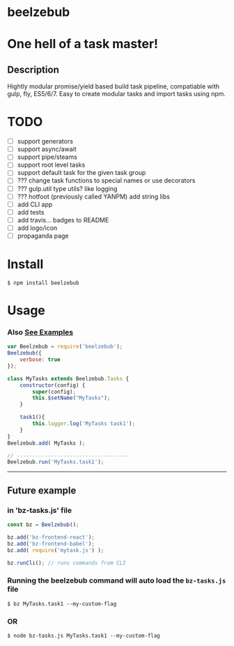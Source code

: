 # beelzebub
One hell of a task master!
==========================

## Description
Hightly modular promise/yield based build task pipeline, compatiable with gulp, fly, ES5/6/7.
Easy to create modular tasks and import tasks using npm.

# TODO
* [ ] support generators
* [ ] support async/await
* [ ] support pipe/steams
* [ ] support root level tasks
* [ ] support default task for the given task group
* [ ] ??? change task functions to special names or use decorators
* [ ] ??? gulp.util type utils? like logging
* [ ] ??? hotfoot (previously called YANPM) add string libs
* [ ] add CLI app
* [ ] add tests
* [ ] add travis... badges to README
* [ ] add logo/icon
* [ ] propaganda page

# Install
```shell
$ npm install beelzebub
```

# Usage
### Also [See Examples](./examples)
```javascript
var Beelzebub = require('beelzebub');
Beelzebub({
    verbose: true
});

class MyTasks extends Beelzebub.Tasks {
    constructor(config) {
        super(config);
        this.$setName("MyTasks");
    }

    task1(){
        this.logger.log('MyTasks task1');
    }
}
Beelzebub.add( MyTasks );

// ------------------------------------
Beelzebub.run('MyTasks.task1');
```

--------
## Future example
### in 'bz-tasks.js' file
```javascript
const bz = Beelzebub();

bz.add('bz-frontend-react');
bz.add('bz-frontend-babel');
bz.add( require('mytask.js') );

bz.runCli(); // runs commands from CLI
```

### Running the beelzebub command will auto load the `bz-tasks.js` file
```shell
$ bz MyTasks.task1 --my-custom-flag
```
### OR
```shell
$ node bz-tasks.js MyTasks.task1 --my-custom-flag
```
